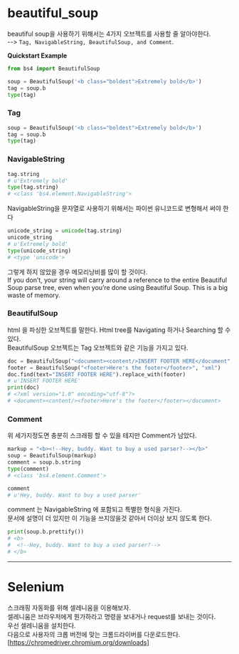 # beautiful_soup

beautiful soup을 사용하기 위해서는 4가지 오브젝트를 사용할 줄 알아야한다.  
--> `Tag, NavigableString, BeautifulSoup, and Comment`.

**Quickstart Example**

```python
from bs4 import BeautifulSoup

soup = BeautifulSoup('<b class="boldest">Extremely bold</b>')
tag = soup.b
type(tag)
```

### Tag

```python
soup = BeautifulSoup('<b class="boldest">Extremely bold</b>')
tag = soup.b
type(tag)
```

### NavigableString

```python
tag.string
# u'Extremely bold'
type(tag.string)
# <class 'bs4.element.NavigableString'>
```

NavigableString을 문자열로 사용하기 위해서는 파이썬 유니코드로 변형해서 써야 한다

```python
unicode_string = unicode(tag.string)
unicode_string
# u'Extremely bold'
type(unicode_string)
# <type 'unicode'>
```

그렇게 하지 않았을 경우 메모리낭비를 많이 할 것이다.  
If you don’t, your string will carry around a reference to the entire Beautiful Soup parse tree, 
even when you’re done using Beautiful Soup. This is a big waste of memory.

### BeautifulSoup
html 을 파싱한 오브젝트를 말한다.
Html tree를 Navigating 하거나 Searching 할 수 있다.  
BeautifulSoup 오브젝트는 Tag 오브젝트와 같은 기능을 가지고 있다.

```python
doc = BeautifulSoup("<document><content/>INSERT FOOTER HERE</document", "xml")
footer = BeautifulSoup("<footer>Here's the footer</footer>", "xml")
doc.find(text="INSERT FOOTER HERE").replace_with(footer)
# u'INSERT FOOTER HERE'
print(doc)
# <?xml version="1.0" encoding="utf-8"?>
# <document><content/><footer>Here's the footer</footer></document>
```

### Comment
위 세가지정도면 충분히 스크래핑 할 수 있을 테지만 Comment가 남았다.  

```python   
markup = "<b><!--Hey, buddy. Want to buy a used parser?--></b>"
soup = BeautifulSoup(markup)
comment = soup.b.string
type(comment)
# <class 'bs4.element.Comment'>

comment
# u'Hey, buddy. Want to buy a used parser'
```
comment 는 NavigableString 에 포함되고 특별한 형식을 가진다.  
문서에 설명이 더 있지만 이 기능을 쓰지않을것 같아서 더이상 보지 않도록 한다.  
```python
print(soup.b.prettify())
# <b>
#  <!--Hey, buddy. Want to buy a used parser?-->
# </b>
```

---
# Selenium
스크래핑 자동화를 위해 셀레니움을 이용해보자.  
셀레니움은 브라우저에게 뭔가하라고 명령을 보내거나 request를 보내는 것이다.  
우선 셀레니움을 설치한다.  
다음으로 사용자의 크롭 버전에 맞는 크롬드라이버를 다운로드한다.  
[https://chromedriver.chromium.org/downloads]  
